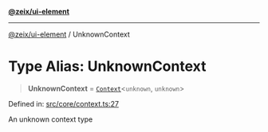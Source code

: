[**@zeix/ui-element**](../README.md)

***

[@zeix/ui-element](../globals.md) / UnknownContext

# Type Alias: UnknownContext

> **UnknownContext** = [`Context`](Context.md)\<`unknown`, `unknown`\>

Defined in: [src/core/context.ts:27](https://github.com/zeixcom/ui-element/blob/e1c0693393151dbc67087d7dde9d2a2f9e7dd58b/src/core/context.ts#L27)

An unknown context type
